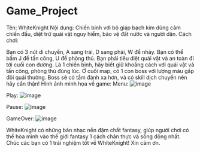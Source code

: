 # Game_Project
Tên: WhiteKnight
Nội dung: Chiến binh với bộ giáp bạch kim dũng cảm chiến đấu, diệt trừ quái vật nguy hiểm, bảo vệ đất nước và người dân.
Cách chơi:

  Bạn có 3 nút di chuyển, A sang trái, D sang phải, W để nhảy. Bạn có thể bấm J để tấn công, U để phòng thủ.
  Bạn phải tiêu diệt quái vật và an toàn đi tới cuối con đường. Là 1 chiến binh, hãy biết giữ khoảng cách với quái vật và tấn công, phòng thủ đúng lúc.
  Ở cuối map, có 1 con boss với lượng máu gấp đôi quái thường. Boss sẽ có tầm đánh xa hơn, và có skill dịch chuyển nên hãy cẩn thận!
 Hình ảnh minh họa về game:
  Menu:
  ![image](https://github.com/Kin083/Game_Project/assets/124850786/193a35c0-0e38-4a67-b59e-2cfde63d4961)

  Play:
  ![image](https://github.com/Kin083/Game_Project/assets/124850786/b2b64c81-990a-46fb-8a0d-17224db841dd)

  Pause:
  ![image](https://github.com/Kin083/Game_Project/assets/124850786/56587075-934f-49f1-b906-26e15a063adc)

  GameOver:
  ![image](https://github.com/Kin083/Game_Project/assets/124850786/655d4744-1eb7-4aaa-8611-e0976c8c6c31)

WhiteKnight có những bản nhạc nền đậm chất fantasy, giúp người chơi có thể hòa mình vào thế giới fantasy 1 cách chân thực và sống động nhất.
Chúc các bạn có 1 trải nghiệm tốt về WhiteKnight! Xin cảm ơn.
